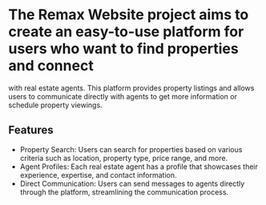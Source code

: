# The Remax Website project aims to create an easy-to-use platform for users who want to find properties and connect 
with real estate agents. This platform provides property listings and allows users to communicate directly with agents 
to get more information or schedule property viewings.

## Features
- Property Search: Users can search for properties based on various criteria such as location, property type, price range, and more.
- Agent Profiles: Each real estate agent has a profile that showcases their experience, expertise, and contact information.
- Direct Communication: Users can send messages to agents directly through the platform, streamlining the communication process.
